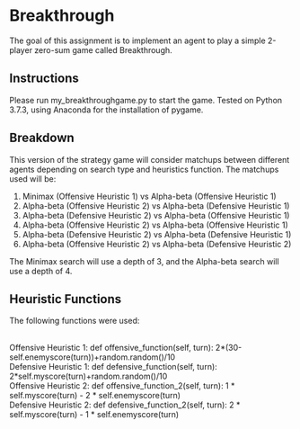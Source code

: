 # Breakthrough

The goal of this assignment is to implement an agent to play a simple 2-player zero-sum game called Breakthrough.

## Instructions

Please run my_breakthroughgame.py to start the game.
Tested on Python 3.7.3, using Anaconda for the installation of pygame.

## Breakdown

This version of the strategy game will consider matchups between different agents depending on search type and heuristics function.
The matchups used will be:

1. Minimax (Offensive Heuristic 1) vs Alpha-beta (Offensive Heuristic 1) 
2. Alpha-beta (Offensive Heuristic 2) vs Alpha-beta (Defensive Heuristic 1) 
3. Alpha-beta (Defensive Heuristic 2) vs Alpha-beta (Offensive Heuristic 1) 
4. Alpha-beta (Offensive Heuristic 2) vs Alpha-beta (Offensive Heuristic 1) 
5. Alpha-beta (Defensive Heuristic 2) vs Alpha-beta (Defensive Heuristic 1) 
6. Alpha-beta (Offensive Heuristic 2) vs Alpha-beta (Defensive Heuristic 2) 

The Minimax search will use a depth of 3, and the Alpha-beta search will use a depth of 4.

## Heuristic Functions

The following functions were used:

<br>Offensive Heuristic 1: def offensive_function(self, turn): 2*(30-self.enemyscore(turn))+random.random()/10
<br>Defensive Heuristic 1: def defensive_function(self, turn): 2*self.myscore(turn)+random.random()/10
<br>Offensive Heuristic 2: def offensive_function_2(self, turn): 1 * self.myscore(turn) - 2 * self.enemyscore(turn)
<br>Defensive Heuristic 2: def defensive_function_2(self, turn): 2 * self.myscore(turn) - 1 * self.enemyscore(turn)


